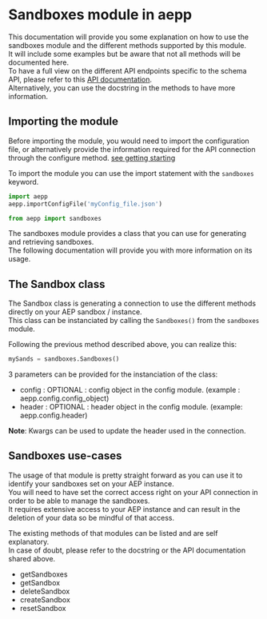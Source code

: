 # Sandboxes module in aepp

This documentation will provide you some explanation on how to use the sandboxes module and the different methods supported by this module.\
It will include some examples but be aware that not all methods will be documented here.\
To have a full view on the different API endpoints specific to the schema API, please refer to this [API documentation](https://developer.adobe.com/experience-platform-apis/references/sandbox/).\
Alternatively, you can use the docstring in the methods to have more information.

## Importing the module

Before importing the module, you would need to import the configuration file, or alternatively provide the information required for the API connection through the configure method. [see getting starting](./getting-started.md)

To import the module you can use the import statement with the `sandboxes` keyword.

```python
import aepp
aepp.importConfigFile('myConfig_file.json')

from aepp import sandboxes
```

The sandboxes module provides a class that you can use for generating and retrieving sandboxes.\
The following documentation will provide you with more information on its usage.

## The Sandbox class

The Sandbox class is generating a connection to use the different methods directly on your AEP sandbox / instance.\
This class can be instanciated by calling the `Sandboxes()` from the `sandboxes` module.

Following the previous method described above, you can realize this:

```python
mySands = sandboxes.Sandboxes()
```

3 parameters can be provided for the instanciation of the class:

* config : OPTIONAL : config object in the config module. (example : aepp.config.config_object)
* header : OPTIONAL : header object  in the config module. (example: aepp.config.header)

**Note**: Kwargs can be used to update the header used in the connection.

## Sandboxes use-cases

The usage of that module is pretty straight forward as you can use it to identify your sandboxes set on your AEP instance.\
You will need to have set the correct access right on your API connection in order to be able to manage the sandboxes.\
It requires extensive access to your AEP instance and can result in the deletion of your data so be mindful of that access.

The existing methods of that modules can be listed and are self explanatory.\
In case of doubt, please refer to the docstring or the API documentation shared above.

* getSandboxes
* getSandbox
* deleteSandbox
* createSandbox
* resetSandbox
